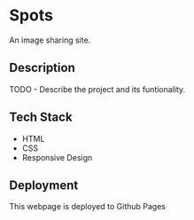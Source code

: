 # Spots

An image sharing site.

## Description 

TODO - Describe the project and its funtionality.

## Tech Stack 

- HTML
- CSS
- Responsive Design 

## Deployment 

This webpage is deployed to Github Pages 